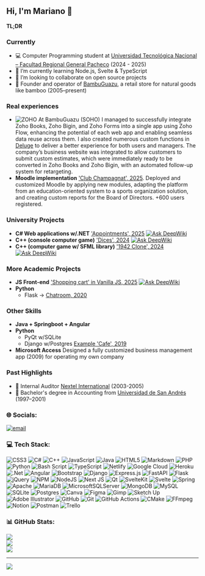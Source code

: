 ## Hi, I'm Mariano 👋

**TL;DR**

### Currently
- 💻 Computer Programming student at [Universidad Tecnológica Nacional – Facultad Regional General Pacheco](https://www.frgp.utn.edu.ar/) (2024 - 2025)
- 🌱 I’m currently learning Node.js, Svelte & TypeScript
- 🔭 I’m looking to collaborate on open source projects
- 🎍 Founder and operator of [BambuGuazu](https://bambuguazu.com/), a retail store for natural goods like bamboo (2005–present)

### Real experiences
- ![ZOHO](https://img.shields.io/badge/https%3A%2F%2Fimg.shields.io%2Fbadge%2FZoho-Cloud%20Software%20Suite%20for%20Businesses-red%3Flogo%3Dzoho%26logoColor%3Dwhite?logo=zoho&logoColor=white&label=Zoho&labelColor=red&color=red) At BambuGuazu (SOHO) I managed to successfully integrate Zoho Books, Zoho Bigin, and Zoho Forms into a single app using Zoho Flow, enhancing the potential of each web app and enabling seamless data reuse across them. I also created numerous custom functions in [Deluge](https://www.zoho.com/deluge/) to deliver a better experience for both users and managers. The company’s business website was integrated to allow customers to submit custom estimates, which were immediately ready to be converted in Zoho Books and Zoho Bigin, with an automated follow-up system for retargeting.
- **Moodle implementation** ['Club Champagnat', 2025](https://campus.clubchampagnat.com.ar). Deployed and customized Moodle by applying new modules, adapting the platform from an education-oriented system to a sports organization solution, and creating custom reports for the Board of Directors. +600 users registered.

### University Projects
- **C# Web applications w/.NET** ['Appointments', 2025](https://github.com/marianojhb/TP_INT_P2) [![Ask DeepWiki](https://deepwiki.com/badge.svg)](https://deepwiki.com/marianojhb/TP_INT_P2)
- **C++ (console computer game)** ['Dices', 2024](https://github.com/marianojhb/proyectodados) [![Ask DeepWiki](https://deepwiki.com/badge.svg)](https://deepwiki.com/marianojhb/proyectodados)
- **C++ (computer game w/ SFML library)** ['1942 Clone', 2024](https://github.com/marianojhb/Proyecto-1942) [![Ask DeepWiki](https://deepwiki.com/badge.svg)](https://deepwiki.com/marianojhb/Proyecto-1942)

### More Academic Projects
- **JS Front-end** ['Shopping cart' in Vanilla JS, 2025](https://github.com/marianojhb/cac402025wd) [![Ask DeepWiki](https://deepwiki.com/badge.svg)](https://deepwiki.com/marianojhb/TP_INT_P2)
- **Python**
  - Flask → [Chatroom, 2020](https://github.com/marianojhb/mabelo-flack)

### Other Skills
- **Java + Springboot + Angular**
- **Python**
  - PyQt w/SQLite
  - Django w/Postgres [Example 'Cafe', 2019](https://github.com/marianojhb/cafe)
- **Microsoft Access** Designed a fully customized business management app (2009) for operating my own company

### Past Highlights
- 📳 Internal Auditor [Nextel International](https://es.wikipedia.org/wiki/NII_Holdings,_Inc.) (2003-2005)
- 🧮 Bachelor's degree in Accounting from [Universidad de San Andrés](http://www.udesa.edu.ar) (1997–2001)


### 🌐 Socials:

[![email](https://img.shields.io/badge/Email-D14836?logo=gmail&logoColor=white)](mailto:mbelgrano@gmail.com) 

### 💻 Tech Stack:

![CSS3](https://img.shields.io/badge/css3-%231572B6.svg?style=for-the-badge&logo=css3&logoColor=white) ![C#](https://img.shields.io/badge/c%23-%23239120.svg?style=for-the-badge&logo=csharp&logoColor=white) ![C++](https://img.shields.io/badge/c++-%2300599C.svg?style=for-the-badge&logo=c%2B%2B&logoColor=white) ![JavaScript](https://img.shields.io/badge/javascript-%23323330.svg?style=for-the-badge&logo=javascript&logoColor=%23F7DF1E) ![Java](https://img.shields.io/badge/java-%23ED8B00.svg?style=for-the-badge&logo=openjdk&logoColor=white) ![HTML5](https://img.shields.io/badge/html5-%23E34F26.svg?style=for-the-badge&logo=html5&logoColor=white) ![Markdown](https://img.shields.io/badge/markdown-%23000000.svg?style=for-the-badge&logo=markdown&logoColor=white) ![PHP](https://img.shields.io/badge/php-%23777BB4.svg?style=for-the-badge&logo=php&logoColor=white) ![Python](https://img.shields.io/badge/python-3670A0?style=for-the-badge&logo=python&logoColor=ffdd54) ![Bash Script](https://img.shields.io/badge/bash_script-%23121011.svg?style=for-the-badge&logo=gnu-bash&logoColor=white) ![TypeScript](https://img.shields.io/badge/typescript-%23007ACC.svg?style=for-the-badge&logo=typescript&logoColor=white) ![Netlify](https://img.shields.io/badge/netlify-%23000000.svg?style=for-the-badge&logo=netlify&logoColor=#00C7B7) ![Google Cloud](https://img.shields.io/badge/GoogleCloud-%234285F4.svg?style=for-the-badge&logo=google-cloud&logoColor=white) ![Heroku](https://img.shields.io/badge/heroku-%23430098.svg?style=for-the-badge&logo=heroku&logoColor=white) ![.Net](https://img.shields.io/badge/.NET-5C2D91?style=for-the-badge&logo=.net&logoColor=white) ![Angular](https://img.shields.io/badge/angular-%23DD0031.svg?style=for-the-badge&logo=angular&logoColor=white) ![Bootstrap](https://img.shields.io/badge/bootstrap-%238511FA.svg?style=for-the-badge&logo=bootstrap&logoColor=white) ![Django](https://img.shields.io/badge/django-%23092E20.svg?style=for-the-badge&logo=django&logoColor=white) ![Express.js](https://img.shields.io/badge/express.js-%23404d59.svg?style=for-the-badge&logo=express&logoColor=%2361DAFB) ![FastAPI](https://img.shields.io/badge/FastAPI-005571?style=for-the-badge&logo=fastapi) ![Flask](https://img.shields.io/badge/flask-%23000.svg?style=for-the-badge&logo=flask&logoColor=white) ![jQuery](https://img.shields.io/badge/jquery-%230769AD.svg?style=for-the-badge&logo=jquery&logoColor=white) ![NPM](https://img.shields.io/badge/NPM-%23CB3837.svg?style=for-the-badge&logo=npm&logoColor=white) ![NodeJS](https://img.shields.io/badge/node.js-6DA55F?style=for-the-badge&logo=node.js&logoColor=white) ![Next JS](https://img.shields.io/badge/Next-black?style=for-the-badge&logo=next.js&logoColor=white) ![Qt](https://img.shields.io/badge/Qt-%23217346.svg?style=for-the-badge&logo=Qt&logoColor=white) ![SvelteKit](https://img.shields.io/badge/sveltekit-%23ff3e00.svg?style=for-the-badge&logo=svelte&logoColor=white) ![Svelte](https://img.shields.io/badge/svelte-%23f1413d.svg?style=for-the-badge&logo=svelte&logoColor=white) ![Spring](https://img.shields.io/badge/spring-%236DB33F.svg?style=for-the-badge&logo=spring&logoColor=white) ![Apache](https://img.shields.io/badge/apache-%23D42029.svg?style=for-the-badge&logo=apache&logoColor=white) ![MariaDB](https://img.shields.io/badge/MariaDB-003545?style=for-the-badge&logo=mariadb&logoColor=white) ![MicrosoftSQLServer](https://img.shields.io/badge/Microsoft%20SQL%20Server-CC2927?style=for-the-badge&logo=microsoft%20sql%20server&logoColor=white) ![MongoDB](https://img.shields.io/badge/MongoDB-%234ea94b.svg?style=for-the-badge&logo=mongodb&logoColor=white) ![MySQL](https://img.shields.io/badge/mysql-4479A1.svg?style=for-the-badge&logo=mysql&logoColor=white) ![SQLite](https://img.shields.io/badge/sqlite-%2307405e.svg?style=for-the-badge&logo=sqlite&logoColor=white) ![Postgres](https://img.shields.io/badge/postgres-%23316192.svg?style=for-the-badge&logo=postgresql&logoColor=white) ![Canva](https://img.shields.io/badge/Canva-%2300C4CC.svg?style=for-the-badge&logo=Canva&logoColor=white) ![Figma](https://img.shields.io/badge/figma-%23F24E1E.svg?style=for-the-badge&logo=figma&logoColor=white) ![Gimp](https://img.shields.io/badge/Gimp-657D8B?style=for-the-badge&logo=gimp&logoColor=FFFFFF) ![Sketch Up](https://img.shields.io/badge/SketchUp-005F9E?style=for-the-badge&logo=sketchup&logoColor=white) ![Adobe Illustrator](https://img.shields.io/badge/adobe%20illustrator-%23FF9A00.svg?style=for-the-badge&logo=adobe%20illustrator&logoColor=white) ![GitHub](https://img.shields.io/badge/github-%23121011.svg?style=for-the-badge&logo=github&logoColor=white) ![Git](https://img.shields.io/badge/git-%23F05033.svg?style=for-the-badge&logo=git&logoColor=white) ![GitHub Actions](https://img.shields.io/badge/github%20actions-%232671E5.svg?style=for-the-badge&logo=githubactions&logoColor=white) ![CMake](https://img.shields.io/badge/CMake-%23008FBA.svg?style=for-the-badge&logo=cmake&logoColor=white) ![FFmpeg](https://shields.io/badge/FFmpeg-%23171717.svg?logo=ffmpeg&style=for-the-badge&labelColor=171717&logoColor=5cb85c) ![Notion](https://img.shields.io/badge/Notion-%23000000.svg?style=for-the-badge&logo=notion&logoColor=white) ![Postman](https://img.shields.io/badge/Postman-FF6C37?style=for-the-badge&logo=postman&logoColor=white) ![Trello](https://img.shields.io/badge/Trello-%23026AA7.svg?style=for-the-badge&logo=Trello&logoColor=white)

### 📊 GitHub Stats:
![](https://github-readme-stats.vercel.app/api?username=marianojhb&theme=merko&hide_border=false&include_all_commits=false&count_private=false)<br/>
![](https://nirzak-streak-stats.vercel.app/?user=marianojhb&theme=merko&hide_border=false)<br/>
![](https://github-readme-stats.vercel.app/api/top-langs/?username=marianojhb&theme=merko&hide_border=false&include_all_commits=false&count_private=false&layout=compact)

---
[![](https://visitcount.itsvg.in/api?id=marianojhb&icon=0&color=0)](https://visitcount.itsvg.in)


